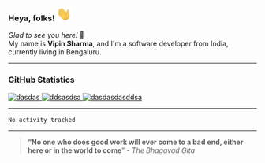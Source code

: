 <!--**shharma-vipin/shharma-vipin** is a ✨ _special_ ✨ repository because its `README.md` (this file) appears on your GitHub profile.-->

### Heya, folks! <img src="https://raw.githubusercontent.com/shharma-vipin/shharma-vipin/master/wave.gif" width="30px">

_Glad to see you here!_   🤩   
My name is **Vipin Sharma**, and I'm a software developer from India, currently living in Bengaluru.      

---   
### GitHub Statistics

<p>
<a href="https://github.com/anuraghazra/github-readme-stats">
<img width="400" src="https://github-readme-stats.vercel.app/api?username=shharma-vipin&show_icons=true&line_height=25&count_private=true&theme=dracula"  alt="dasdas"/>
</a>
<a href="https://github.com/anuraghazra/convoychat">
<img width="400" src="https://github-readme-streak-stats.herokuapp.com?user=shharma-vipin&theme=dracula&date_format=M%20j%5B%2C%20Y%5D&fire=DDC519"  alt="ddsasdsa"/>
</a>
<a href="https://github.com/anuraghazra/convoychat">
  <img src="https://activity-graph.herokuapp.com/graph?username=shharma-vipin&theme=dracula"  alt="dasdasdasddsa" height="280"/>
</a>     
</p>     

---   

<!--START_SECTION:waka-->

```text
No activity tracked
```

<!--END_SECTION:waka-->

---     
> **“No one who does good work will ever come to a bad end, either here or in the world to come**” -<cite> The Bhagavad Gita </cite>
